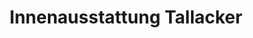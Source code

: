 ---
title: "Innenausstattung Tallacker"
url: /meissen/innenausstattung-tallacker/
shop: Raumausstattung
---